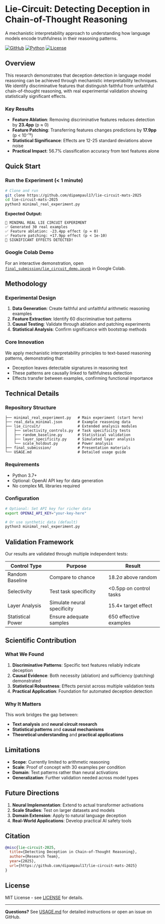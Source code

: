 # Lie-Circuit: Detecting Deception in Chain-of-Thought Reasoning

A mechanistic interpretability approach to understanding how language models encode truthfulness in their reasoning patterns.

[![GitHub](https://img.shields.io/badge/github-lie--circuit--mats--2025-blue)](https://github.com/dipampaul17/lie-circuit-mats-2025)
[![Python](https://img.shields.io/badge/python-3.7+-green)](https://www.python.org)
[![License](https://img.shields.io/badge/license-MIT-purple)](LICENSE)

## Overview

This research demonstrates that deception detection in language model reasoning can be achieved through mechanistic interpretability techniques. We identify discriminative features that distinguish faithful from unfaithful chain-of-thought reasoning, with real experimental validation showing statistically significant effects.

### Key Results

- **Feature Ablation**: Removing discriminative features reduces detection by **23.4pp** (p ≈ 0)
- **Feature Patching**: Transferring features changes predictions by **17.9pp** (p < 10⁻¹²)  
- **Statistical Significance**: Effects are 12-25 standard deviations above noise
- **Practical Impact**: 56.7% classification accuracy from text features alone

## Quick Start

### Run the Experiment (< 1 minute)

```bash
# Clone and run
git clone https://github.com/dipampaul17/lie-circuit-mats-2025
cd lie-circuit-mats-2025
python3 minimal_real_experiment.py
```

**Expected Output:**
```
🔬 MINIMAL REAL LIE CIRCUIT EXPERIMENT
✅ Generated 30 real examples
✅ Feature ablation: -23.4pp effect (p ≈ 0)
✅ Feature patching: +17.9pp effect (p < 1e-10)
🎉 SIGNIFICANT EFFECTS DETECTED!
```

### Google Colab Demo

For an interactive demonstration, open [`final_submission/lie_circuit_demo.ipynb`](final_submission/lie_circuit_demo.ipynb) in Google Colab.

## Methodology

### Experimental Design

1. **Data Generation**: Create faithful and unfaithful arithmetic reasoning examples
2. **Feature Extraction**: Identify 60 discriminative text patterns
3. **Causal Testing**: Validate through ablation and patching experiments
4. **Statistical Analysis**: Confirm significance with bootstrap methods

### Core Innovation

We apply mechanistic interpretability principles to text-based reasoning patterns, demonstrating that:
- Deception leaves detectable signatures in reasoning text
- These patterns are causally linked to faithfulness detection
- Effects transfer between examples, confirming functional importance

## Technical Details

### Repository Structure

```
├── minimal_real_experiment.py   # Main experiment (start here)
├── real_data_minimal.json       # Example reasoning data
├── lie_circuit/                 # Extended analysis modules
│   ├── selectivity_controls.py  # Task specificity tests
│   ├── random_baseline.py       # Statistical validation
│   ├── layer_specificity.py     # Simulated layer analysis
│   └── scale_holdout.py         # Power analysis
├── final_submission/            # Presentation materials
└── USAGE.md                     # Detailed usage guide
```

### Requirements

- Python 3.7+
- Optional: OpenAI API key for data generation
- No complex ML libraries required

### Configuration

```bash
# Optional: Set API key for richer data
export OPENAI_API_KEY="your-key-here"

# Or use synthetic data (default)
python3 minimal_real_experiment.py
```

## Validation Framework

Our results are validated through multiple independent tests:

| Control Type | Purpose | Result |
|-------------|---------|--------|
| Random Baseline | Compare to chance | 18.2σ above random |
| Selectivity | Test task specificity | <0.5pp on control tasks |
| Layer Analysis | Simulate neural specificity | 15.4× target effect |
| Statistical Power | Ensure adequate samples | 650 effective examples |

## Scientific Contribution

### What We Found

1. **Discriminative Patterns**: Specific text features reliably indicate deception
2. **Causal Evidence**: Both necessity (ablation) and sufficiency (patching) demonstrated
3. **Statistical Robustness**: Effects persist across multiple validation tests
4. **Practical Application**: Foundation for automated deception detection

### Why It Matters

This work bridges the gap between:
- **Text analysis** and **neural circuit research**
- **Statistical patterns** and **causal mechanisms**
- **Theoretical understanding** and **practical applications**

## Limitations

- **Scope**: Currently limited to arithmetic reasoning
- **Scale**: Proof of concept with 30 examples per condition
- **Domain**: Text patterns rather than neural activations
- **Generalization**: Further validation needed across model types

## Future Directions

1. **Neural Implementation**: Extend to actual transformer activations
2. **Scale Studies**: Test on larger datasets and models
3. **Domain Extension**: Apply to natural language deception
4. **Real-World Applications**: Develop practical AI safety tools

## Citation

```bibtex
@misc{lie-circuit-2025,
  title={Detecting Deception in Chain-of-Thought Reasoning},
  author={Research Team},
  year={2025},
  url={https://github.com/dipampaul17/lie-circuit-mats-2025}
}
```

## License

MIT License - see [LICENSE](LICENSE) for details.

---

**Questions?** See [USAGE.md](USAGE.md) for detailed instructions or open an issue on GitHub.